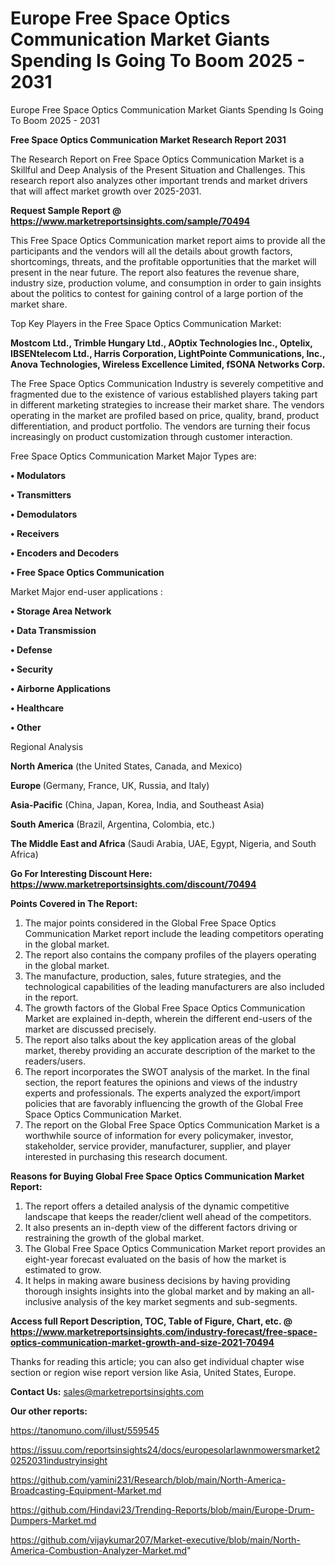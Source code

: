 # Europe Free Space Optics Communication Market Giants Spending Is Going To Boom 2025 - 2031
 Europe Free Space Optics Communication Market Giants Spending Is Going To Boom 2025 - 2031

<strong>Free Space Optics Communication Market Research Report 2031</strong>

The Research Report on Free Space Optics Communication Market is a Skillful and Deep Analysis of the Present Situation and Challenges. This research report also analyzes other important trends and market drivers that will affect market growth over 2025-2031.

<strong>Request Sample Report @ <a href=https://www.marketreportsinsights.com/sample/70494>https://www.marketreportsinsights.com/sample/70494</a></strong>

This Free Space Optics Communication market report aims to provide all the participants and the vendors will all the details about growth factors, shortcomings, threats, and the profitable opportunities that the market will present in the near future. The report also features the revenue share, industry size, production volume, and consumption in order to gain insights about the politics to contest for gaining control of a large portion of the market share.

Top Key Players in the Free Space Optics Communication Market:

<strong>Mostcom Ltd., Trimble Hungary Ltd., AOptix Technologies Inc., Optelix, IBSENtelecom Ltd., Harris Corporation, LightPointe Communications, Inc., Anova Technologies, Wireless Excellence Limited, fSONA Networks Corp.</strong>

The Free Space Optics Communication Industry is severely competitive and fragmented due to the existence of various established players taking part in different marketing strategies to increase their market share. The vendors operating in the market are profiled based on price, quality, brand, product differentiation, and product portfolio. The vendors are turning their focus increasingly on product customization through customer interaction.

Free Space Optics Communication Market Major Types are:

<strong>• Modulators

• Transmitters

• Demodulators

• Receivers

• Encoders and Decoders

• Free Space Optics Communication</strong>

Market Major end-user applications :

<strong>• Storage Area Network

• Data Transmission

• Defense

• Security

• Airborne Applications

• Healthcare

• Other</strong>

Regional Analysis

</u><strong><b>North America</b></strong> (the United States, Canada, and Mexico)

<strong><b>Europe </b></strong>(Germany, France, UK, Russia, and Italy)

<strong><b>Asia-Pacific</b></strong> (China, Japan, Korea, India, and Southeast Asia)

<strong><b>South America</b></strong> (Brazil, Argentina, Colombia, etc.)

<strong><b>The Middle East and Africa</b></strong> (Saudi Arabia, UAE, Egypt, Nigeria, and South Africa)

<strong>Go For Interesting Discount Here: <a href=https://www.marketreportsinsights.com/discount/70494>https://www.marketreportsinsights.com/discount/70494</a></strong>

<strong>Points Covered in The Report:</strong>
<ol>
  <li>The major points considered in the Global Free Space Optics Communication Market report include the leading competitors operating in the global market.</li>
  <li>The report also contains the company profiles of the players operating in the global market.</li>
  <li>The manufacture, production, sales, future strategies, and the technological capabilities of the leading manufacturers are also included in the report.</li>
  <li>The growth factors of the Global Free Space Optics Communication Market are explained in-depth, wherein the different end-users of the market are discussed precisely.</li>
  <li>The report also talks about the key application areas of the global market, thereby providing an accurate description of the market to the readers/users.</li>
  <li>The report incorporates the SWOT analysis of the market. In the final section, the report features the opinions and views of the industry experts and professionals. The experts analyzed the export/import policies that are favorably influencing the growth of the Global Free Space Optics Communication Market.</li>
  <li>The report on the Global Free Space Optics Communication Market is a worthwhile source of information for every policymaker, investor, stakeholder, service provider, manufacturer, supplier, and player interested in purchasing this research document.</li>
</ol>
<strong>Reasons for Buying Global Free Space Optics Communication Market Report:</strong>

<ol>
  <li>The report offers a detailed analysis of the dynamic competitive landscape that keeps the reader/client well ahead of the competitors.</li>
  <li>It also presents an in-depth view of the different factors driving or restraining the growth of the global market.</li>
  <li>The Global Free Space Optics Communication Market report provides an eight-year forecast evaluated on the basis of how the market is estimated to grow.</li>
  <li>It helps in making aware business decisions by having providing thorough insights insights into the global market and by making an all-inclusive analysis of the key market segments and sub-segments.</li>
</ol>
<strong>Access full Report Description, TOC, Table of Figure, Chart, etc. @ <a href=https://www.marketreportsinsights.com/industry-forecast/free-space-optics-communication-market-growth-and-size-2021-70494>https://www.marketreportsinsights.com/industry-forecast/free-space-optics-communication-market-growth-and-size-2021-70494</a></strong>


Thanks for reading this article; you can also get individual chapter wise section or region wise report version like Asia, United States, Europe.

<strong>Contact Us:</strong>
sales@marketreportsinsights.com

<strong>Our other reports:</strong>

<a href=https://tanomuno.com/illust/559545>https://tanomuno.com/illust/559545</a>

<a href=https://issuu.com/reportsinsights24/docs/europesolarlawnmowersmarket20252031industryinsight>https://issuu.com/reportsinsights24/docs/europesolarlawnmowersmarket20252031industryinsight</a>

<a href=https://github.com/yamini231/Research/blob/main/North-America-Broadcasting-Equipment-Market.md>https://github.com/yamini231/Research/blob/main/North-America-Broadcasting-Equipment-Market.md</a>

<a href=https://github.com/Hindavi23/Trending-Reports/blob/main/Europe-Drum-Dumpers-Market.md>https://github.com/Hindavi23/Trending-Reports/blob/main/Europe-Drum-Dumpers-Market.md</a>

<a href=https://github.com/vijaykumar207/Market-executive/blob/main/North-America-Combustion-Analyzer-Market.md>https://github.com/vijaykumar207/Market-executive/blob/main/North-America-Combustion-Analyzer-Market.md</a>"
